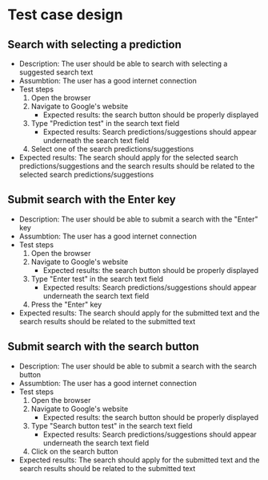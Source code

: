 # Test case design

## Search with selecting a prediction
  - Description: The user should be able to search with selecting a suggested search text
  - Assumbtion: The user has a good internet connection
  - Test steps
    1. Open the browser
    2. Navigate to Google's website
       - Expected results: the search button should be properly displayed
    3. Type "Prediction test" in the search text field
       - Expected results: Search predictions/suggestions should appear underneath the search text field
    4. Select one of the search predictions/suggestions
  - Expected results: The search should apply for the selected search predictions/suggestions and the search results should be related to the selected search predictions/suggestions


## Submit search with the Enter key
  - Description: The user should be able to submit a search with the "Enter" key
  - Assumbtion: The user has a good internet connection
  - Test steps
    1. Open the browser
    2. Navigate to Google's website
       - Expected results: the search button should be properly displayed
    3. Type "Enter test" in the search text field
       - Expected results: Search predictions/suggestions should appear underneath the search text field
    4. Press the "Enter" key
  - Expected results: The search should apply for the submitted text and the search results should be related to the submitted text

## Submit search with the search button
  - Description: The user should be able to submit a search with the search button
  - Assumbtion: The user has a good internet connection
  - Test steps
    1. Open the browser
    2. Navigate to Google's website
       - Expected results: the search button should be properly displayed
    3. Type "Search button test" in the search text field
       - Expected results: Search predictions/suggestions should appear underneath the search text field
    4. Click on the search button
  - Expected results: The search should apply for the submitted text and the search results should be related to the submitted text
